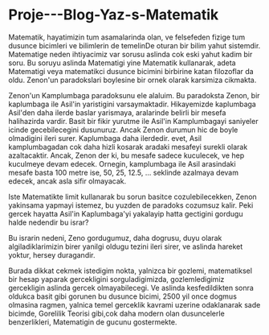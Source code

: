 # Proje---Blog-Yaz-s-Matematik

Matematik, hayatimizin tum asamalarinda olan, ve felsefeden fizige tum dusunce bicimleri ve bilimlerin de temelinDe oturan bir bilim yahut sistemdir. Matematige neden ihtiyacimiz var sorusu aslinda cok eski yahut kadim bir soru. Bu soruyu aslinda Matematigi yine Matematik kullanarak, adeta Matematigi veya matematikci dusunce bicimini birbirine katan filozoflar da oldu. Zenon'un paradokslari boylesine bir ornek olarak karsimiza cikmakta. 

Zenon'un Kamplumbaga paradoksunu ele alaluim. Bu paradoksta Zenon, bir kaplumbaga ile Asil'in yaristigini varsaymaktadir. Hikayemizde kaplumbaga Asil'den daha ilerde baslar yarismaya, aralarinde belirli bir mesefa halihazirda vardir. Basit bir fikir yurutme ile Asil'in Kamplumbagayi saniyeler icinde gecebilecegini dusunuruz. Ancak Zenon durumun hic de boyle olmadigini ileri surer. Kaplumbaga daha ilerdedir. evet, Asil kamplumbagadan cok daha hizli kosarak aradaki mesafeyi surekli olarak azaltacaktir. Ancak, Zenon der ki, bu mesafe sadece kuculecek, ve hep kuculmeye devam edecek. Ornegin, kamplumbaga ile Asil arasindaki mesafe basta 100 metre ise, 50, 25, 12.5, ... seklinde azalmaya devam edecek, ancak asla sifir olmayacak.

Iste Matematikte limit kullanarak bu sorun basitce cozulebilecekken, Zenon yakinsama yapmayi istemez, bu yuzden de paradoks cozumsuz kalir. Peki gercek hayatta Asil'in Kaplumbaga'yi yakalayip hatta gectigini gordugu halde nedendir bu israr? 

 Bu israrin nedeni, Zeno gordugumuz, daha dogrusu, duyu olarak algiladiklarimizin birer yanilgi oldugu tezini ileri sirer, ve aslinda hareket yoktur, hersey duragandir. 
 
 Burada dikkat cekmek istedigim nokta, yalnizca bir gozlemi, matematiksel bir hesap yaparak gercekligini sorguladigimizda, gozlemledigimiz gercekligin aslinda gercek olmayabilecegi. Ve aslinda kesfedildikten sonra oldukca basit gibi gorunen bu dusunce bicimi, 2500 yil once dogmus olmasina ragmen, yalnica temel gerceklik kavrami uzerine odaklanarak sade bicimde, Gorelilik Teorisi gibi,cok daha modern olan dusuncelerle benzerlikleri, Matematigin de gucunu gostermekte.

